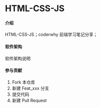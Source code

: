 # HTML-CSS-JS

#### 介绍

HTML-CSS-JS；coderwhy 前端学习笔记分享；

#### 软件架构
软件架构说明

#### 参与贡献

1.  Fork 本仓库
2.  新建 Feat_xxx 分支
3.  提交代码
4.  新建 Pull Request
